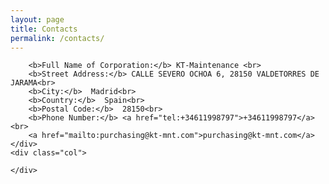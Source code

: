 ```yaml
---
layout: page
title: Contacts
permalink: /contacts/
---
```


<div class="row">
    <div class="col">

        <b>Full Name of Corporation:</b> KT-Maintenance <br>
        <b>Street Address:</b> CALLE SEVERO OCHOA 6, 28150 VALDETORRES DE JARAMA<br>
        <b>City:</b>  Madrid<br>
        <b>Country:</b>  Spain<br>
        <b>Postal Code:</b>  28150<br>
        <b>Phone Number:</b> <a href="tel:+34611998797">+34611998797</a> <br>
        <a href="mailto:purchasing@kt-mnt.com">purchasing@kt-mnt.com</a>
    </div>
    <div class="col">
        
    </div>
</div>
